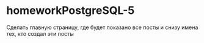 # homeworkPostgreSQL-5
Сделать главную страницу, где будет показано все посты и снизу имена тех, кто создал эти посты
